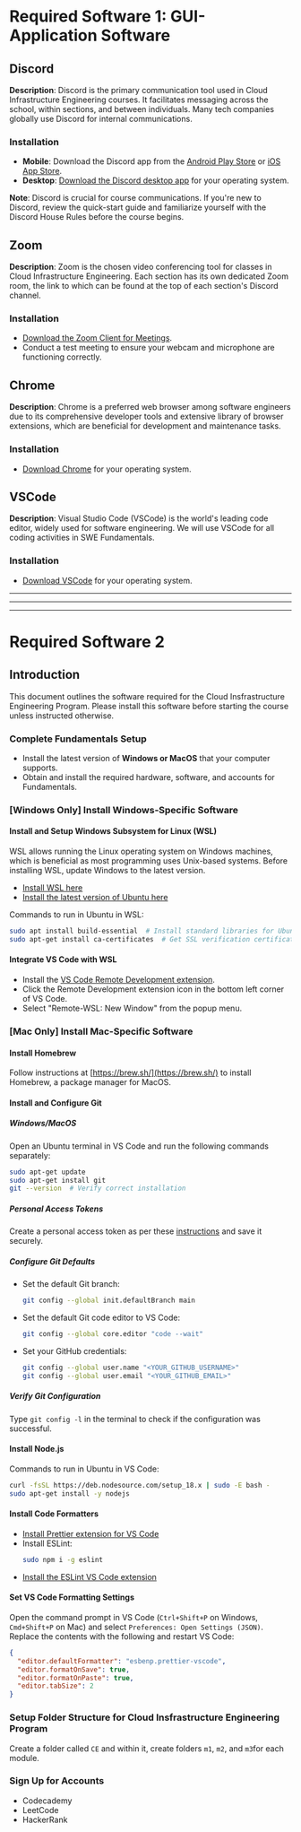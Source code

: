 # Required Software 1: GUI-Application Software

## Discord

**Description**: Discord is the primary communication tool used in Cloud Infrastructure Engineering courses. It facilitates messaging across the school, within sections, and between individuals. Many tech companies globally use Discord for internal communications.

### Installation

- **Mobile**: Download the Discord app from the [Android Play Store](https://play.google.com/store/apps/details?id=com.discord) or [iOS App Store](https://apps.apple.com/app/discord-chat-for-communities/id985746746).
- **Desktop**: [Download the Discord desktop app](https://discord.com/download) for your operating system.

**Note**: Discord is crucial for course communications. If you're new to Discord, review the quick-start guide and familiarize yourself with the Discord House Rules before the course begins.

## Zoom

**Description**: Zoom is the chosen video conferencing tool for classes in Cloud Infrastructure Engineering. Each section has its own dedicated Zoom room, the link to which can be found at the top of each section's Discord channel.

### Installation

- [Download the Zoom Client for Meetings](https://zoom.us/download).
- Conduct a test meeting to ensure your webcam and microphone are functioning correctly.

## Chrome

**Description**: Chrome is a preferred web browser among software engineers due to its comprehensive developer tools and extensive library of browser extensions, which are beneficial for development and maintenance tasks.

### Installation

- [Download Chrome](https://www.google.com/chrome/) for your operating system.

## VSCode

**Description**: Visual Studio Code (VSCode) is the world's leading code editor, widely used for software engineering. We will use VSCode for all coding activities in SWE Fundamentals.

### Installation

- [Download VSCode](https://code.visualstudio.com/Download) for your operating system.



----
----
----



# Required Software 2

## Introduction

This document outlines the software required for the Cloud Insfrastructure Engineering Program. Please install this software before starting the course unless instructed otherwise.

### Complete Fundamentals Setup

- Install the latest version of **Windows or MacOS** that your computer supports.
- Obtain and install the required hardware, software, and accounts for Fundamentals.

### [Windows Only] Install Windows-Specific Software

#### Install and Setup Windows Subsystem for Linux (WSL)

WSL allows running the Linux operating system on Windows machines, which is beneficial as most programming uses Unix-based systems. Before installing WSL, update Windows to the latest version.

- [Install WSL here](https://learn.microsoft.com/en-us/windows/wsl/install)
- [Install the latest version of Ubuntu here](https://apps.microsoft.com/store/detail/ubuntu-22041-lts/9PN20MSR04DW?hl=en-sg&gl=sg)

Commands to run in Ubuntu in WSL:
```bash
sudo apt install build-essential  # Install standard libraries for Ubuntu
sudo apt-get install ca-certificates  # Get SSL verification certificates
```

#### Integrate VS Code with WSL

- Install the [VS Code Remote Development extension](https://marketplace.visualstudio.com/items?itemName=ms-vscode-remote.vscode-remote-extensionpack).
- Click the Remote Development extension icon in the bottom left corner of VS Code.
- Select "Remote-WSL: New Window" from the popup menu.

### [Mac Only] Install Mac-Specific Software

#### Install Homebrew

Follow instructions at [https://brew.sh/](https://brew.sh/) to install Homebrew, a package manager for MacOS.

#### Install and Configure Git

##### Windows/MacOS

Open an Ubuntu terminal in VS Code and run the following commands separately:
```bash
sudo apt-get update
sudo apt-get install git
git --version  # Verify correct installation
```

##### Personal Access Tokens

Create a personal access token as per these [instructions]() and save it securely.

##### Configure Git Defaults

- Set the default Git branch:
  ```bash
  git config --global init.defaultBranch main
  ```
- Set the default Git code editor to VS Code:
  ```bash
  git config --global core.editor "code --wait"
  ```
- Set your GitHub credentials:
  ```bash
  git config --global user.name "<YOUR_GITHUB_USERNAME>"
  git config --global user.email "<YOUR_GITHUB_EMAIL>"
  ```

##### Verify Git Configuration

Type `git config -l` in the terminal to check if the configuration was successful.

#### Install Node.js

Commands to run in Ubuntu in VS Code:
```bash
curl -fsSL https://deb.nodesource.com/setup_18.x | sudo -E bash -
sudo apt-get install -y nodejs
```

#### Install Code Formatters

- [Install Prettier extension for VS Code](#)
- Install ESLint:
  ```bash
  sudo npm i -g eslint
  ```
- [Install the ESLint VS Code extension](#)

#### Set VS Code Formatting Settings

Open the command prompt in VS Code (`Ctrl+Shift+P` on Windows, `Cmd+Shift+P` on Mac) and select `Preferences: Open Settings (JSON)`. Replace the contents with the following and restart VS Code:

```json
{
  "editor.defaultFormatter": "esbenp.prettier-vscode",
  "editor.formatOnSave": true,
  "editor.formatOnPaste": true,
  "editor.tabSize": 2
}
```

### Setup Folder Structure for Cloud Insfrastructure Engineering Program

Create a folder called `CE` and within it, create folders `m1`, `m2`, and `m3`for each module.

### Sign Up for Accounts

- Codecademy
- LeetCode
- HackerRank
